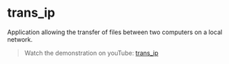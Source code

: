 # trans_ip
Application allowing the transfer of files between two computers on a local network.

>Watch the demonstration on youTube: [trans_ip](https://youtu.be/7Lsckb7YThk)
